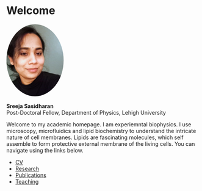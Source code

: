 # Welcome

<img src="sreeja.jpg" style="width:150px; border-radius:50%;">


**Sreeja Sasidharan**  
Post-Doctoral Fellow, Department of Physics, Lehigh University

Welcome to my academic homepage. I am experiemntal biophysics. I use microscopy, microfluidics and lipid biochemistry to understand the intricate nature of cell membranes. Lipids are fascinating molecules, which self assemble to form protective external membrane of the living cells. You can navigate using the links below.

- [CV](cv.md)
- [Research](research.md)
- [Publications](publications.md)
- [Teaching](teaching.md)

